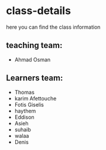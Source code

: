 # class-details
here you can find the class information
## teaching team:
- Ahmad Osman

## Learners team:
- Thomas 
- karim Afettouche
- Fotis Giselis
- haythem
- Eddison
- Asieh
- suhaib
- walaa
- Denis

